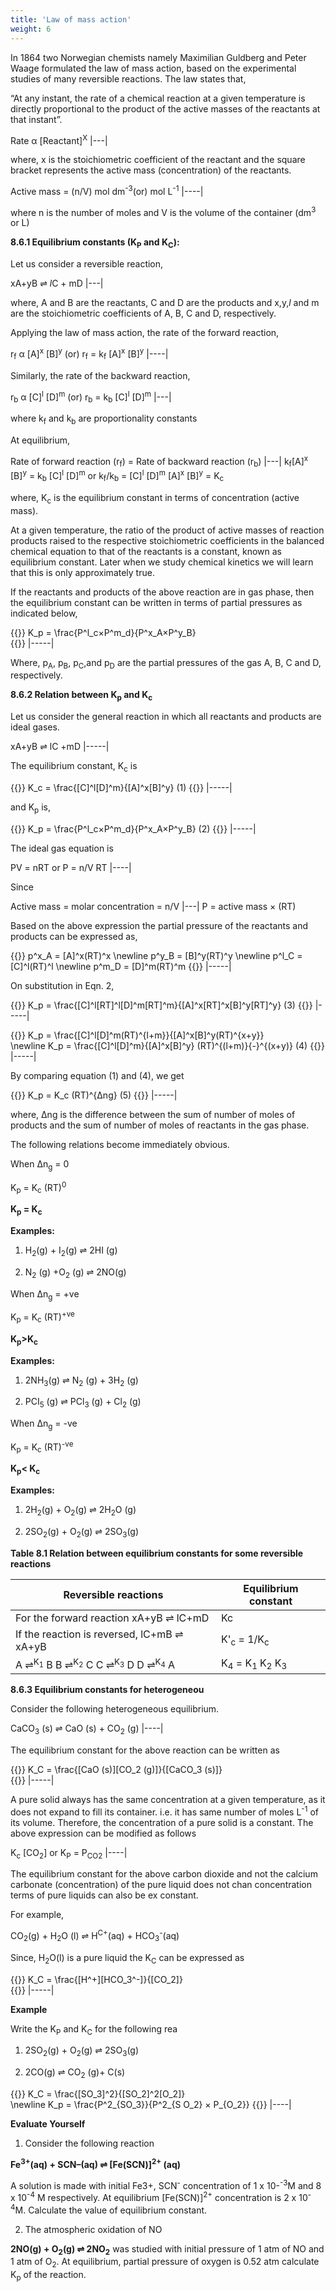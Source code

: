 ```yaml
---
title: 'Law of mass action'
weight: 6
---
```


In 1864 two Norwegian chemists namely Maximilian Guldberg and Peter Waage formulated the law of mass action, based on the experimental studies of many reversible reactions. The law states that,

“At any instant, the rate of a chemical reaction at a given temperature is directly proportional to the product of the active masses of the reactants at that instant”.

Rate α [Reactant]<sup>X</sup>
|---|

where, x is the stoichiometric coefficient of the reactant and the square bracket represents the active mass (concentration) of the reactants.

Active mass = (n/V) mol dm<sup>-3</sup>(or) mol L<sup>-1</sup>
|----|

where n is the number of moles and V is the volume of the container (dm<sup>3</sup> or L)

**8.6.1 Equilibrium constants (K<sub>P</sub> and K<sub>C</sub>):**

Let us consider a reversible reaction,

xA+yB ⇌ *l*C + mD
|---|

where, A and B are the reactants, C and D are the products and x,y,*l* and m are the stoichiometric coefficients of A, B, C and D, respectively.

Applying the law of mass action, the rate of the forward reaction,

r<sub>f</sub> α [A]<sup>x</sup> [B]<sup>y</sup> (or) r<sub>f</sub> = k<sub>f</sub> [A]<sup>x</sup> [B]<sup>y</sup>
|----|

Similarly, the rate of the backward reaction,

r<sub>b</sub> α [C]<sup>l</sup> [D]<sup>m</sup> (or) r<sub>b</sub> = k<sub>b</sub> [C]<sup>l</sup> [D]<sup>m</sup> 
|---|


where k<sub>f</sub> and k<sub>b</sub> are proportionality constants

At equilibrium,

Rate of forward reaction (r<sub>f</sub>) = Rate of backward reaction (r<sub>b</sub>)
|---|
k<sub>f</sub>[A]<sup>x</sup> [B]<sup>y</sup> = k<sub>b</sub> [C]<sup>l</sup> [D]<sup>m</sup> or k<sub>f</sub>/k<sub>b</sub> = [C]<sup>l</sup> [D]<sup>m</sup> [A]<sup>x</sup> [B]<sup>y</sup> = K<sub>c</sub>


where, K<sub>c</sub> is the equilibrium constant in terms of concentration (active mass).  

At a given temperature, the ratio of the product of active masses of reaction products raised to the respective stoichiometric coefficients in the balanced chemical equation to that of the reactants is a constant, known as equilibrium constant. Later when we study chemical kinetics we will learn that this is only approximately true.

If the reactants and products of the above reaction are in gas phase, then the equilibrium constant can be written in terms of partial pressures as indicated below,

{{<katex display>}}
K_p = \frac{P^l_c×P^m_d}{P^x_A×P^y_B}    
{{</katex>}}
|-----| 

Where, p<sub>A</sub>, p<sub>B</sub>, p<sub>C</sub>,and p<sub>D</sub> are the partial pressures of the gas A, B, C and D, respectively.

**8.6.2 Relation between K<sub>p</sub> and K<sub>c</sub>**

Let us consider the general reaction in which all reactants and products are ideal gases.

xA+yB ⇌ lC +mD
|-----|

The equilibrium constant, K<sub>c</sub> is

{{<katex display>}}
K_c = \frac{[C]^l[D]^m}{[A]^x[B]^y}         (1)
{{</katex>}}
|-----|

and K<sub>p</sub> is,

{{<katex display>}}
K_p = \frac{P^l_c×P^m_d}{P^x_A×P^y_B}         (2)
{{</katex>}}
|-----| 

The ideal gas equation is

PV = nRT or P = n/V RT
|----|

Since

Active mass = molar concentration = n/V 
|---|
P = active mass × (RT)
 
Based on the above expression the partial pressure of the reactants and products can be expressed as,

{{<katex display>}}
p^x_A = [A]^x(RT)^x \newline
p^y_B = [B]^y(RT)^y \newline
p^l_C = [C]^l(RT)^l \newline
p^m_D = [D]^m(RT)^m 
{{</katex>}}
|-----| 

On substitution in Eqn. 2,

{{<katex display>}}
K_p = \frac{[C]^l[RT]^l[D]^m[RT]^m}{[A]^x[RT]^x[B]^y[RT]^y}            (3)
{{</katex>}}
|-----|

{{<katex display>}}
K_p = \frac{[C]^l[D]^m(RT)^{l+m}}{[A]^x[B]^y(RT)^{x+y}}            
\newline
K_p =  \frac{[C]^l[D]^m}{[A]^x[B]^y} (RT)^{(l+m)}{-}^{(x+y)}     (4)
{{</katex>}}
|-----|

By comparing equation (1) and (4), we get

{{<katex display>}}
K_p = K_c (RT)^{Δng} (5) 
{{</katex>}}
|-----|

where, Δng is the difference between the sum of number of moles of products and the sum of number of moles of reactants in the gas phase.  

The following relations become immediately obvious.

When Δn<sub>g</sub> = 0

K<sub>p</sub> = K<sub>c</sub> (RT)<sup>0</sup>

**K<sub>p</sub> = K<sub>c</sub>**

**Examples:**

1. H<sub>2</sub>(g) + I<sub>2</sub>(g) ⇌ 2HI (g)

2. N<sub>2</sub> (g) +O<sub>2</sub> (g) ⇌ 2NO(g)

When Δn<sub>g</sub> = +ve

K<sub>p</sub> = K<sub>c</sub> (RT)<sup>+ve</sup>

**K<sub>p</sub>>K<sub>c</sub>**

**Examples:**

1. 2NH<sub>3</sub>(g) ⇌ N<sub>2</sub> (g) + 3H<sub>2</sub> (g)

2. PCI<sub>5</sub> (g) ⇌ PCl<sub>3</sub> (g) + Cl<sub>2</sub> (g)

When Δn<sub>g</sub> = -ve

K<sub>p</sub> = K<sub>c</sub> (RT)<sup>-ve</sup>

**K<sub>p</sub>< K<sub>c</sub>**

**Examples:**

1. 2H<sub>2</sub>(g) + O<sub>2</sub>(g) ⇌ 2H<sub>2</sub>O (g)

2. 2SO<sub>2</sub>(g) + O<sub>2</sub>(g) ⇌ 2SO<sub>3</sub>(g)


**Table 8.1 Relation between equilibrium constants for some reversible reactions**

| Reversible reactions |Equilibrium constant |
|------|------|
| For the forward reaction xA+yB ⇌  lC+mD |Kc |
 | If the reaction is reversed, lC+mB ⇌  xA+yB |K'<sub>c</sub> = 1/K<sub>c</sub>|
| A ⇌<sup>K<sub>1</sub></sup> B B ⇌<sup>K<sub>2</sub></sup> C C ⇌<sup>K<sub>3</sub></sup> D D ⇌<sup>K<sub>4</sub></sup> A |K<sub>4</sub> = K<sub>1</sub> K<sub>2</sub> K<sub>3</sub> |  

**8.6.3 Equilibrium constants for heterogeneou**

Consider the following heterogeneous equilibrium.

CaCO<sub>3</sub> (s) ⇌ CaO (s) + CO<sub>2</sub> (g)
|----|

The equilibrium constant for the above reaction can be written as

{{<katex display>}}
K_C = \frac{[CaO (s)][CO_2 (g)]}{[CaCO_3 (s)]}  
{{</katex>}}
|-----|

A pure solid always has the same concentration at a given temperature, as it does not
expand to fill its container. i.e. it has same number of moles L<SUP>-1</SUP> of its volume. Therefore, the
concentration of a pure solid is a constant. The above expression can be modified as follows 

K<SUB>c</SUB> [CO<SUB>2</SUB>] or K<SUB>P</SUB> = P<SUB>CO2</SUB>
|----|

The equilibrium constant for the above carbon dioxide and not the calcium carbonate (concentration) of the pure liquid does not chan concentration terms of pure liquids can also be ex constant. 

For example,

CO<SUB>2</SUB>(g) + H<SUB>2</SUB>O (l) ⇌ H<SUP>C+</SUP>(aq) + HCO<SUB>3</SUB><SUP>-</SUP>(aq)

Since, H<SUB>2</SUB>O(l) is a pure liquid the K<SUB>C</SUB> can be expressed as

{{<katex display>}}
K_C = \frac{[H^+][HCO_3^-]}{[CO_2]}  
{{</katex>}}
|-----|


**Example**

Write the K<SUB>P</SUB> and K<SUB>C</SUB> for the following rea

1. 2SO<SUB>2</SUB>(g) + O<SUB>2</SUB>(g) ⇌ 2SO<SUB>3</SUB>(g)

2. 2CO(g) ⇌ CO<SUB>2</SUB> (g)+ C(s)

{{<katex display>}}
K_C = \frac{[SO_3]^2}{[SO_2]^2[O_2]}           
\newline
K_p =  \frac{P^2_{SO_3}}{P^2_{S O_2} × P_{O_2}} 
{{</katex>}}
|----|

**Evaluate Yourself**

1) Consider the following reaction

**Fe<SUP>3+</SUP>(aq) + SCN–(aq) ⇌ [Fe(SCN)]<SUP>2+</SUP> (aq)**

A solution is made with initial Fe3+, SCN<SUP>-</SUP>
 concentration of 1 x 10-<SUP>-3</SUP>M and 8 x 10<SUP>-4</SUP> M
respectively. At equilibrium [Fe(SCN)]<SUP>2+</SUP> concentration is 2 x 10<SUP>-4</SUP>M. Calculate the value of
equilibrium constant.

2) The atmospheric oxidation of NO

**2NO(g) + O<SUB>2</SUB>(g)  ⇌  2NO<SUB>2</SUB>** was studied with initial pressure of 1 atm of NO and 1 atm of O<SUB>2</SUB>. At equilibrium,
partial pressure of oxygen is 0.52 atm calculate K<SUB>p</SUB> of the reaction.


